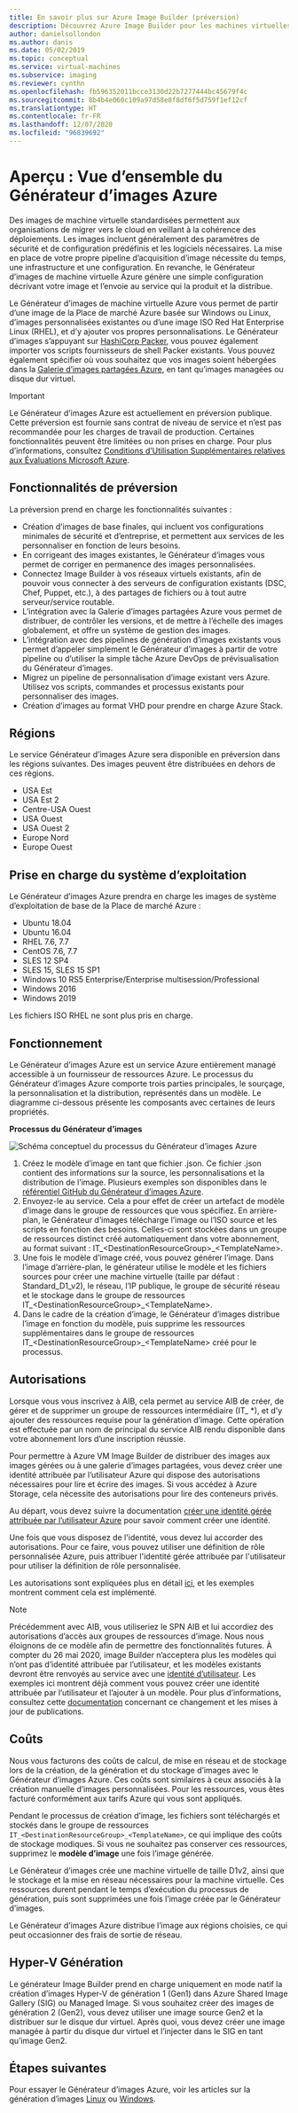 ```yaml
---
title: En savoir plus sur Azure Image Builder (préversion)
description: Découvrez Azure Image Builder pour les machines virtuelles Azure.
author: danielsollondon
ms.author: danis
ms.date: 05/02/2019
ms.topic: conceptual
ms.service: virtual-machines
ms.subservice: imaging
ms.reviewer: cynthn
ms.openlocfilehash: fb596352011bcce3130d22b7277444bc45679f4c
ms.sourcegitcommit: 8b4b4e060c109a97d58e8f8df6f5d759f1ef12cf
ms.translationtype: HT
ms.contentlocale: fr-FR
ms.lasthandoff: 12/07/2020
ms.locfileid: "96839692"
---
```

# <a name="preview-azure-image-builder-overview"></a>Aperçu : Vue d’ensemble du Générateur d’images Azure

Des images de machine virtuelle standardisées permettent aux organisations de migrer vers le cloud en veillant à la cohérence des déploiements. Les images incluent généralement des paramètres de sécurité et de configuration prédéfinis et les logiciels nécessaires. La mise en place de votre propre pipeline d’acquisition d’image nécessite du temps, une infrastructure et une configuration. En revanche, le Générateur d’images de machine virtuelle Azure génère une simple configuration décrivant votre image et l’envoie au service qui la produit et la distribue.
 
Le Générateur d’images de machine virtuelle Azure vous permet de partir d’une image de la Place de marché Azure basée sur Windows ou Linux, d’images personnalisées existantes ou d’une image ISO Red Hat Enterprise Linux (RHEL), et d’y ajouter vos propres personnalisations. Le Générateur d’images s’appuyant sur [HashiCorp Packer](https://packer.io/), vous pouvez également importer vos scripts fournisseurs de shell Packer existants. Vous pouvez également spécifier où vous souhaitez que vos images soient hébergées dans la [Galerie d’images partagées Azure](shared-image-galleries.md), en tant qu’images managées ou disque dur virtuel.

> [!IMPORTANT]
> Le Générateur d’images Azure est actuellement en préversion publique.
> Cette préversion est fournie sans contrat de niveau de service et n’est pas recommandée pour les charges de travail de production. Certaines fonctionnalités peuvent être limitées ou non prises en charge. Pour plus d’informations, consultez [Conditions d’Utilisation Supplémentaires relatives aux Évaluations Microsoft Azure](https://azure.microsoft.com/support/legal/preview-supplemental-terms/).

## <a name="preview-features"></a>Fonctionnalités de préversion

La préversion prend en charge les fonctionnalités suivantes :

- Création d’images de base finales, qui incluent vos configurations minimales de sécurité et d’entreprise, et permettent aux services de les personnaliser en fonction de leurs besoins.
- En corrigeant des images existantes, le Générateur d’images vous permet de corriger en permanence des images personnalisées.
- Connectez Image Builder à vos réseaux virtuels existants, afin de pouvoir vous connecter à des serveurs de configuration existants (DSC, Chef, Puppet, etc.), à des partages de fichiers ou à tout autre serveur/service routable.
- L’intégration avec la Galerie d’images partagées Azure vous permet de distribuer, de contrôler les versions, et de mettre à l’échelle des images globalement, et offre un système de gestion des images.
- L’intégration avec des pipelines de génération d’images existants vous permet d’appeler simplement le Générateur d’images à partir de votre pipeline ou d’utiliser la simple tâche Azure DevOps de prévisualisation du Générateur d’images.
- Migrez un pipeline de personnalisation d’image existant vers Azure. Utilisez vos scripts, commandes et processus existants pour personnaliser des images.
- Création d’images au format VHD pour prendre en charge Azure Stack.
 

## <a name="regions"></a>Régions
Le service Générateur d’images Azure sera disponible en préversion dans les régions suivantes. Des images peuvent être distribuées en dehors de ces régions.
- USA Est
- USA Est 2
- Centre-USA Ouest
- USA Ouest
- USA Ouest 2
- Europe Nord
- Europe Ouest

## <a name="os-support"></a>Prise en charge du système d’exploitation
Le Générateur d’images Azure prendra en charge les images de système d’exploitation de base de la Place de marché Azure :
- Ubuntu 18.04
- Ubuntu 16.04
- RHEL 7.6, 7.7
- CentOS 7.6, 7.7
- SLES 12 SP4
- SLES 15, SLES 15 SP1
- Windows 10 RS5 Enterprise/Enterprise multisession/Professional
- Windows 2016
- Windows 2019

Les fichiers ISO RHEL ne sont plus pris en charge.

## <a name="how-it-works"></a>Fonctionnement

Le Générateur d’images Azure est un service Azure entièrement managé accessible à un fournisseur de ressources Azure. Le processus du Générateur d’images Azure comporte trois parties principales, le sourçage, la personnalisation et la distribution, représentés dans un modèle. Le diagramme ci-dessous présente les composants avec certaines de leurs propriétés. 
 

**Processus du Générateur d’images** 

![Schéma conceptuel du processus du Générateur d’images Azure](./media/image-builder-overview/image-builder-process.png)

1. Créez le modèle d’image en tant que fichier .json. Ce fichier .json contient des informations sur la source, les personnalisations et la distribution de l’image. Plusieurs exemples son disponibles dans le [référentiel GitHub du Générateur d’images Azure](https://github.com/danielsollondon/azvmimagebuilder/tree/master/quickquickstarts).
1. Envoyez-le au service. Cela a pour effet de créer un artefact de modèle d’image dans le groupe de ressources que vous spécifiez. En arrière-plan, le Générateur d’images télécharge l’image ou l’ISO source et les scripts en fonction des besoins. Celles-ci sont stockées dans un groupe de ressources distinct créé automatiquement dans votre abonnement, au format suivant : IT_\<DestinationResourceGroup>_\<TemplateName>. 
1. Une fois le modèle d’image créé, vous pouvez générer l’image. Dans l’image d’arrière-plan, le générateur utilise le modèle et les fichiers sources pour créer une machine virtuelle (taille par défaut : Standard_D1_v2), le réseau, l’IP publique, le groupe de sécurité réseau et le stockage dans le groupe de ressources IT_\<DestinationResourceGroup>_\<TemplateName>.
1. Dans le cadre de la création d’image, le Générateur d’images distribue l’image en fonction du modèle, puis supprime les ressources supplémentaires dans le groupe de ressources IT_\<DestinationResourceGroup>_\<TemplateName> créé pour le processus.


## <a name="permissions"></a>Autorisations
Lorsque vous vous inscrivez à AIB, cela permet au service AIB de créer, de gérer et de supprimer un groupe de ressources intermédiaire (IT_ *), et d’y ajouter des ressources requise pour la génération d’image. Cette opération est effectuée par un nom de principal du service AIB rendu disponible dans votre abonnement lors d’une inscription réussie.

Pour permettre à Azure VM Image Builder de distribuer des images aux images gérées ou à une galerie d’images partagées, vous devez créer une identité attribuée par l’utilisateur Azure qui dispose des autorisations nécessaires pour lire et écrire des images. Si vous accédez à Azure Storage, cela nécessite des autorisations pour lire des conteneurs privés.

Au départ, vous devez suivre la documentation [créer une identité gérée attribuée par l’utilisateur Azure](../active-directory/managed-identities-azure-resources/how-to-manage-ua-identity-cli.md) pour savoir comment créer une identité.

Une fois que vous disposez de l'identité, vous devez lui accorder des autorisations. Pour ce faire, vous pouvez utiliser une définition de rôle personnalisée Azure, puis attribuer l'identité gérée attribuée par l'utilisateur pour utiliser la définition de rôle personnalisée.

Les autorisations sont expliquées plus en détail [ici](https://github.com/danielsollondon/azvmimagebuilder/blob/master/aibPermissions.md#azure-vm-image-builder-permissions-explained-and-requirements), et les exemples montrent comment cela est implémenté.

> [!Note]
> Précédemment avec AIB, vous utiliseriez le SPN AIB et lui accordiez des autorisations d’accès aux groupes de ressources d’image. Nous nous éloignons de ce modèle afin de permettre des fonctionnalités futures. À compter du 26 mai 2020, image Builder n’acceptera plus les modèles qui n’ont pas d’identité attribuée par l’utilisateur, et les modèles existants devront être renvoyés au service avec une [identité d’utilisateur](./linux/image-builder-json.md). Les exemples ici montrent déjà comment vous pouvez créer une identité attribuée par l’utilisateur et l’ajouter à un modèle. Pour plus d’informations, consultez cette [documentation](https://github.com/danielsollondon/azvmimagebuilder#service-updates-and-latest-release-information) concernant ce changement et les mises à jour de publications.

## <a name="costs"></a>Coûts
Nous vous facturons des coûts de calcul, de mise en réseau et de stockage lors de la création, de la génération et du stockage d’images avec le Générateur d’images Azure. Ces coûts sont similaires à ceux associés à la création manuelle d’images personnalisées. Pour les ressources, vous êtes facturé conformément aux tarifs Azure qui vous sont appliqués. 

Pendant le processus de création d’image, les fichiers sont téléchargés et stockés dans le groupe de ressources `IT_<DestinationResourceGroup>_<TemplateName>`, ce qui implique des coûts de stockage modiques. Si vous ne souhaitez pas conserver ces ressources, supprimez le **modèle d’image** une fois l’image générée.
 
Le Générateur d’images crée une machine virtuelle de taille D1v2, ainsi que le stockage et la mise en réseau nécessaires pour la machine virtuelle. Ces ressources durent pendant le temps d’exécution du processus de génération, puis sont supprimées une fois l’image créée par le Générateur d’images. 
 
Le Générateur d’images Azure distribue l’image aux régions choisies, ce qui peut occasionner des frais de sortie de réseau.

## <a name="hyper-v-generation"></a>Hyper-V Génération
Le générateur Image Builder prend en charge uniquement en mode natif la création d’images Hyper-V de génération 1 (Gen1) dans Azure Shared Image Gallery (SIG) ou Managed Image. Si vous souhaitez créer des images de génération 2 (Gen2), vous devez utiliser une image source Gen2 et la distribuer sur le disque dur virtuel. Après quoi, vous devez créer une image managée à partir du disque dur virtuel et l’injecter dans le SIG en tant qu’image Gen2.
 
## <a name="next-steps"></a>Étapes suivantes 
 
Pour essayer le Générateur d’images Azure, voir les articles sur la génération d’images [Linux](./linux/image-builder.md) ou [Windows](./windows/image-builder.md).

